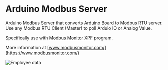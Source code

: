 # Arduino Modbus Server

Arduino Modbus Server that converts Arduino Board to Modbus RTU server. Use any Modbus RTU Client (Master) to poll Arduio IO or Analog Value. 

Specifically use with [Modbus Monitor XPF]([url](https://www.modbusmonitor.com/)) program. 

More information at [www.modbusmonitor.com/](https://www.modbusmonitor.com/)

![Employee data](/repository/assets/ArduinoModbusMonitorXPF.png?raw=true "Arduino Modbus RTU Server")
